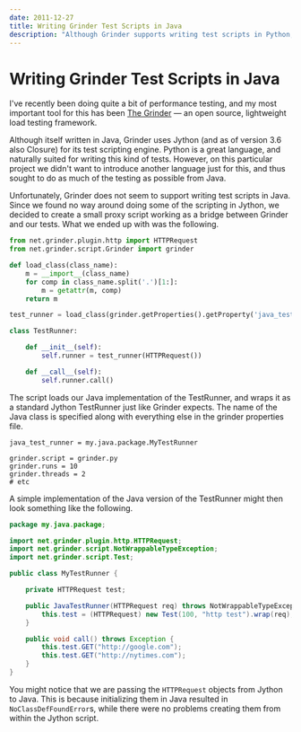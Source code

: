 ```yaml
---
date: 2011-12-27
title: Writing Grinder Test Scripts in Java
description: "Although Grinder supports writing test scripts in Python, sometimes you want or need to do things in Java."
---
```


# Writing Grinder Test Scripts in Java

I've recently been doing quite a bit of performance testing, and my most important tool for this has been [The Grinder](http://grinder.sourceforge.net/) — an open source, lightweight load testing framework.

Although itself written in Java, Grinder uses Jython (and as of version 3.6 also Closure) for its test scripting engine.
Python is a great language, and naturally suited for writing this kind of tests.
However, on this particular project we didn't want to introduce another language just for this, and thus sought to do as much of the testing as possible from Java.

Unfortunately, Grinder does not seem to support writing test scripts in Java.
Since we found no way around doing some of the scripting in Jython, we decided to create a small proxy script working as a bridge between Grinder and our tests.
What we ended up with was the following.

```python
from net.grinder.plugin.http import HTTPRequest
from net.grinder.script.Grinder import grinder

def load_class(class_name):
    m = __import__(class_name)
    for comp in class_name.split('.')[1:]:
        m = getattr(m, comp)
    return m

test_runner = load_class(grinder.getProperties().getProperty('java_test_runner'))

class TestRunner:

    def __init__(self):
        self.runner = test_runner(HTTPRequest())

    def __call__(self):
        self.runner.call()
```

The script loads our Java implementation of the TestRunner, and wraps it as a standard Jython TestRunner just like Grinder expects.
The name of the Java class is specified along with everything else in the grinder properties file.

```
java_test_runner = my.java.package.MyTestRunner

grinder.script = grinder.py
grinder.runs = 10
grinder.threads = 2
# etc
```

A simple implementation of the Java version of the TestRunner might then look something like the following.

```java
package my.java.package;

import net.grinder.plugin.http.HTTPRequest;
import net.grinder.script.NotWrappableTypeException;
import net.grinder.script.Test;

public class MyTestRunner {

    private HTTPRequest test;

    public JavaTestRunner(HTTPRequest req) throws NotWrappableTypeException {
        this.test = (HTTPRequest) new Test(100, "http test").wrap(req);
    }

    public void call() throws Exception {
        this.test.GET("http://google.com");
        this.test.GET("http://nytimes.com");
    }
}
```

You might notice that we are passing the `HTTPRequest` objects from Jython to Java.
This is because initializing them in Java resulted in `NoClassDefFoundError`s, while there were no problems creating them from within the Jython script.
